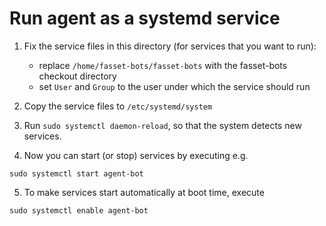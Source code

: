 # Run agent as a systemd service

1. Fix the service files  in this directory (for services that you want to run):

    * replace `/home/fasset-bots/fasset-bots` with the fasset-bots checkout directory
    * set `User` and `Group` to the user under which the service should run

2. Copy the service files to `/etc/systemd/system`

3. Run `sudo systemctl daemon-reload`, so that the system detects new services.

4. Now you can start (or stop) services by executing e.g.
```
sudo systemctl start agent-bot
```

5. To make services start automatically at boot time, execute
```
sudo systemctl enable agent-bot
```
